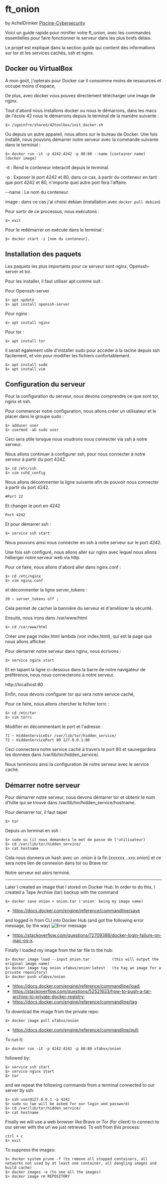 # ft_onion

by AchelDrinker
[Piscine-Cybersecurity](https://github.com/AchelDrinker/Piscine-Cybersecurity)

Voici un guide rapide pour minifier votre ft_onion, avec les commandes essentielles pour faire fonctionner le serveur dans les plus brefs délais.

Le projet est expliqué dans la section guide qui contient des informations sur tor et les services cachés, ssh et nginx. 

## Docker ou VirtualBox 

À mon goût, j'opterais pour Docker car il consomme moins de ressources et occupe moins d'espace,

De plus, avec docker vous pouvez directement télécharger une image de nginx.

Tout d'abord nous installons docker ou nous le démarrons, dans les macs de l'école 42 nous le démarrons depuis le terminal de la manière suivante : 
```
$> /sgoinfre/shared/42toolbox/init_docker.sh 
```
Ou depuis un autre appareil, nous allons sur le bureau de Docker.
Une fois installé, nous pouvons démarrer notre serveur avec la commande suivante dans le terminal :
```
$> docker run -it -p 4242:4242 -p 80:80 --name [container name] [docker image]
```
-it : Rend le conteneur interactif depuis le terminal.

-p : Exposer le port 4242 et 80, dans ce cas, à partir du conteneur en tant que port 4242 et 80, n'importe quel autre port fera l'affaire.

--name : Le nom du conteneur.

image : dans ce cas j'ai choisi debian (installation avec ```docker pull debian```)

Pour sortir de ce processus, nous exécutons :
```
$> exit
```
Pour le redémarrer on exécute dans le terminal : 
```
$> docker start -i [nom du conteneur]. 
```

## Installation des paquets 

Les paquets les plus importants pour ce serveur sont nginx, Openssh-server et tor.

Pour les installer, il faut utiliser apt comme suit :

Pour Openssh-server 
```
$> apt update
$> apt install openssh-server 
```
Pour nginx :
```
$> apt install nginx 
```
Pour tor :
```
$> apt install tor 
```
Il serait également utile d'installer sudo pour accéder à la racine depuis ssh facilement, et vim pour modifier les fichiers confortablement. 
```
$> apt install sudo 
$> apt install vim 
```

## Configuration du serveur

Pour la configuration du serveur, nous devons comprendre ce que sont tor, nginx et ssh. 

Pour commencer notre configuration, nous allons créer un utilisateur et le placer dans le groupe sudo : 
```
$> adduser user
$> usermod -aG sudo user
```
Ceci sera utile lorsque nous voudrons nous connecter via ssh à notre serveur. 

Nous allons continuer à configurer ssh, pour nous connecter à notre serveur à partir du port 4242. 
```
$> cd /etc/ssh 
$> vim sshd_config 
```
Nous allons décommenter la ligne suivante afin de pouvoir nous connecter à partir du port 4242. 
```
#Port 22
```
Et changer le port en 4242 
```
Port 4242 
```
Et pour démarrer ssh : 
```
$> service ssh start 
```
Nous pouvons ainsi nous connecter en ssh à notre serveur sur le port 4242. 

Une fois ssh configuré, nous allons aller sur nginx avec lequel nous allons héberger notre serveur web via http.

Pour ce faire, nous allons d'abord aller dans nginx.conf : 
```
$> cd /etc/nginx 
$> vim nginx.conf 
```
et décommenter la ligne server_tokens :
```
20 ~ server_tokens off ;
```
Cela permet de cacher la bannière du serveur et d'améliorer la sécurité. 

Ensuite, nous irons dans /var/www/html
```
$> cd /var/www/html
```
Créer une page index.html lambda (voir index.html), qui est la page que nous allons afficher.

Pour démarrer notre serveur dans nginx, nous écrivons :
```
$> service nginx start 
```
Et en tapant la ligne ci-dessous dans la barre de notre navigateur de préférence, nous nous connecterons à notre serveur. 

http://localhost:80 

Enfin, nous devons configurer tor qui sera notre service caché, 

Pour ce faire, nous allons chercher le fichier torrc :
```
$> cd /etc/tor 
$> vim torrc 
```
Modifier en décommentant le port et l'adresse :
```
71 ~ HiddenServiceDir /var/lib/tor/hidden_service/ 
72 ~ HiddenServicePort 80 127.0.0.1:80 
```
Ceci connectera notre service caché à travers le port 80 et sauvegardera les données dans /var/lib/tor/hidden_service/. 

Nous terminons ainsi la configuration de notre serveur avec le service caché. 

## Démarrer notre serveur 

Pour démarrer notre serveur, nous devons démarrer tor et obtenir le nom d'hôte qui se trouve dans /var/lib/tor/hidden_service/hostname. 

Pour démarrer tor, il faut taper 
```
$> tor  
```
Depuis un terminal en ssh : 
```
$> sudo su (il nous demandera le mot de passe de l'utilisateur) 
$> cd /var/lib/tor/hidden_service/ 
$> cat hostname 
```
Cela nous donnera un hash avec un .onion à la fin [xxxxxx...xxx.onion] et ce sera notre lien de connexion dans tor ou Brave tor. 

Notre serveur est alors terminé.

---

Later I created an image that I stored on Docker Hub.
In order to do this, I created a Tape Archive (tar) backup with the command
```
$> docker save onion > onion.tar ('onion' being my image name)
```
* <https://docs.docker.com/engine/reference/commandline/save>

and logged in from CLI into Docker Hub
(and got the following error message, by the way)
![Error message](docker_login_error.png)

* <https://stackoverflow.com/questions/72709388/docker-login-failure-on-mac-os-x>.

Finally I loaded my image from the tar file to the hub:
```
$> docker image load --input onion.tar			(this will output the original image name)
$> docker image tag onion xfabvx/onion:latest	(to tag an image for a private repository)
$> docker push xfabvx/onion
```

* <https://docs.docker.com/engine/reference/commandline/load>;
* <https://stackoverflow.com/questions/52521633/how-to-push-a-tar-archive-to-private-docker-registry>;
* <https://docs.docker.com/engine/reference/commandline/tag>

To download the image from the private repo:
```
$> docker image pull xfabvx/onion
```
* <https://docs.docker.com/engine/reference/commandline/pull>;

To run it:
```
$> docker run -it -p 4242:4242 -p 80:80 xfabvx/onion
```
followed by:
```
$> service ssh start
$> service nginx start
$> tor
```
and we repeat the following commands from a terminal connected to our server by ssh:
```
$> ssh user@127.0.0.1 -p 4242
$> sudo su (we will be asked for our login and password) 
$> cd /var/lib/tor/hidden_service/ 
$> cat hostname
```
Finally we will use a web browser like Brave or Tor (for client) to connect to our server with the url we just retrieved.
To exit from this process:
```
ctrl + c
$> exit
```

To suppress the images:
```
$> docker system prune -f (to remove all stopped containers, all networks not used by at least one container, all dangling images and build cache)
$> docker images -a (to see all the images)
$> docker image rm REPOSITORY
```